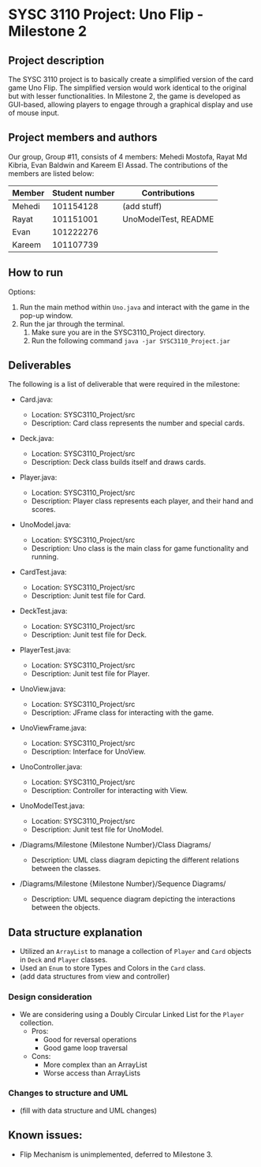 # SYSC 3110 Project: Uno Flip - Milestone 2

## Project description
The SYSC 3110 project is to basically create a simplified version of the card game Uno Flip. The simplified version would work identical to the original but with 
lesser functionalities. In Milestone 2, the game is developed as GUI-based, allowing players to engage through a graphical display and use of mouse input.

## Project members and authors
Our group, Group #11, consists of 4 members: Mehedi Mostofa, Rayat Md Kibria, Evan Baldwin and Kareem El Assad. The contributions of the members are listed below:

| Member | Student number | Contributions                                    |
|--------|----------------|--------------------------------------------------|
| Mehedi | 101154128      | (add stuff) |
| Rayat  | 101151001      | UnoModelTest, README                                |
| Evan   | 101222276      |                    |
| Kareem | 101107739      |         |

## How to run
Options:
1) Run the main method within `Uno.java` and interact with the game in the pop-up window.
2) Run the jar through the terminal.
   1. Make sure you are in the SYSC3110_Project directory.
   2. Run the following command `java -jar SYSC3110_Project.jar`

## Deliverables
The following is a list of deliverable that were required in the milestone:

- Card.java:
	- Location: SYSC3110_Project/src
	- Description: Card class represents the number and special cards. 

- Deck.java:
	- Location: SYSC3110_Project/src
	- Description: Deck class builds itself and draws cards.

- Player.java:
	- Location: SYSC3110_Project/src
	- Description: Player class represents each player, and their hand and scores.

- UnoModel.java:
	- Location: SYSC3110_Project/src
	- Description: Uno class is the main class for game functionality and running. 
	
- CardTest.java:
	- Location: SYSC3110_Project/src
	- Description: Junit test file for Card.	

- DeckTest.java:
	- Location: SYSC3110_Project/src
	- Description: Junit test file for Deck.

- PlayerTest.java:
	- Location: SYSC3110_Project/src
	- Description: Junit test file for Player.

- UnoView.java:
	- Location: SYSC3110_Project/src
	- Description: JFrame class for interacting with the game.

- UnoViewFrame.java:
	- Location: SYSC3110_Project/src
	- Description: Interface for UnoView.

- UnoController.java:
	- Location: SYSC3110_Project/src
	- Description: Controller for interacting with View.

- UnoModelTest.java:
	- Location: SYSC3110_Project/src
	- Description: Junit test file for UnoModel.

- /Diagrams/Milestone {Milestone Number}/Class Diagrams/
	- Description: UML class diagram depicting the different relations between the classes.
	
- /Diagrams/Milestone {Milestone Number}/Sequence Diagrams/
	- Description: UML sequence diagram depicting the interactions between the objects.


##  Data structure explanation

- Utilized an `ArrayList` to manage a collection of `Player` and `Card` objects in `Deck` and `Player` classes.
- Used an `Enum` to store Types and Colors in the `Card` class.
- (add data structures from view and controller)

### Design consideration

- We are considering using a Doubly Circular Linked List for the `Player` collection. 
  - Pros:
    - Good for reversal operations
    - Good game loop traversal 
  - Cons:
    - More complex than an ArrayList 
    - Worse access than ArrayLists

### Changes to structure and UML

- (fill with data structure and UML changes)

## Known issues:

- Flip Mechanism is unimplemented, deferred to Milestone 3.
